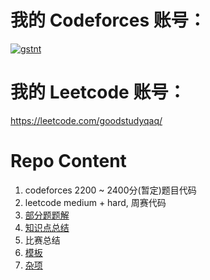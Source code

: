 # 我的 Codeforces 账号：
[![gstnt](https://img.shields.io/badge/gstnt-MASTER%202172-orange?style=for-the-badge)](https://codeforces.com/profile/gstnt)

# 我的 Leetcode 账号：
https://leetcode.com/goodstudyqaq/

# Repo Content
1. codeforces 2200 ~ 2400分(暂定)题目代码
2. leetcode medium + hard, 周赛代码
3. [部分题题解](https://private-particle-120.notion.site/4f47a8dc25134a02b2ad92da0fd7b471?v=629ea4a77b4f4b458d47f596482e5140)
4. [知识点总结](https://private-particle-120.notion.site/096fe4248e99444992c50a039b0a454c?v=42ed11ed645c44bfafd825b652bd3ba3)
5. 比赛总结
5. [模板](./copypaste/README.md)
6. [杂项](./misc/README.md)
